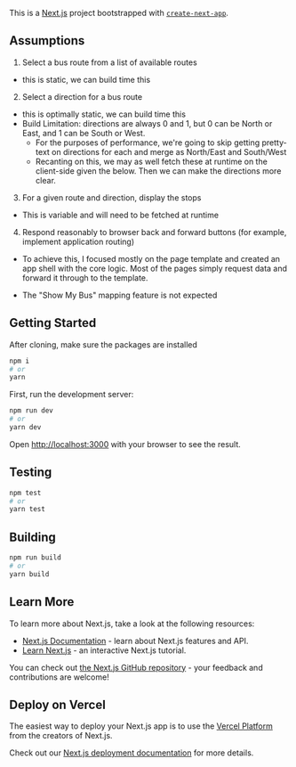This is a [Next.js](https://nextjs.org/) project bootstrapped with [`create-next-app`](https://github.com/vercel/next.js/tree/canary/packages/create-next-app).

## Assumptions

1. Select a bus route from a list of available routes

- this is static, we can build time this

2. Select a direction for a bus route

- this is optimally static, we can build time this
- Build Limitation: directions are always 0 and 1, but 0 can be North or East, and 1 can be South or West.
  - For the purposes of performance, we're going to skip getting pretty-text on directions for each and merge as North/East and South/West
  - Recanting on this, we may as well fetch these at runtime on the client-side given the below. Then we can make the directions more clear.

3. For a given route and direction, display the stops
  - This is variable and will need to be fetched at runtime

4. Respond reasonably to browser back and forward buttons (for example, implement application routing)
  - To achieve this, I focused mostly on the page template and created an app shell with the core logic. Most of the pages simply request data and forward it through to the template.

- The "Show My Bus" mapping feature is not expected


## Getting Started

After cloning, make sure the packages are installed

```bash
npm i
# or
yarn
```

First, run the development server:

```bash
npm run dev
# or
yarn dev
```

Open [http://localhost:3000](http://localhost:3000) with your browser to see the result.

## Testing

```bash
npm test
# or
yarn test
```

## Building

```bash
npm run build
# or
yarn build
```

## Learn More

To learn more about Next.js, take a look at the following resources:

- [Next.js Documentation](https://nextjs.org/docs) - learn about Next.js features and API.
- [Learn Next.js](https://nextjs.org/learn) - an interactive Next.js tutorial.

You can check out [the Next.js GitHub repository](https://github.com/vercel/next.js/) - your feedback and contributions are welcome!

## Deploy on Vercel

The easiest way to deploy your Next.js app is to use the [Vercel Platform](https://vercel.com/new?utm_medium=default-template&filter=next.js&utm_source=create-next-app&utm_campaign=create-next-app-readme) from the creators of Next.js.

Check out our [Next.js deployment documentation](https://nextjs.org/docs/deployment) for more details.
